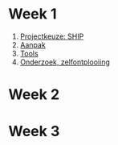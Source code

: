 # Week 1

1. [Projectkeuze: SHIP]()
2. [Aanpak]()
3. [Tools]()
4. [Onderzoek, zelfontplooiing]()

# Week 2


# Week 3

